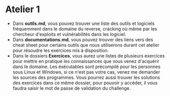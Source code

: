 # Atelier 1
- Dans **outils.md**, vous pouvez trouver une liste des outils et logiciels fréquemment dans le domaine du reverse, 
  cracking où même par les chercheur d'exploits et vulnérabilités dans les logiciel.
- Dans **documentations.md**, vous pouvez trouver des liens vers des cheat sheet pour certains outils que nous utiliserons
  durant cet atelier pour résoudre les exercices mis à disposition.
- Dans le dossiers **Exercices**, vous aurez une listes de plusieurs exercices pour mettre en pratique les connaissances
  que vous venez d'acquérir dans le domaine. Les éxécutables sont précompilé pour les personnes sous Linux et Windows,
  si ce n'est pas votre cas, venez me demander les sources des programmes.
  Vous pourrez aussi trouver les solutions des exercices dans ce même dossier, pour pouvoir y accéder,
  il vous faudra saisir le mot de passe de validation du challenge.
